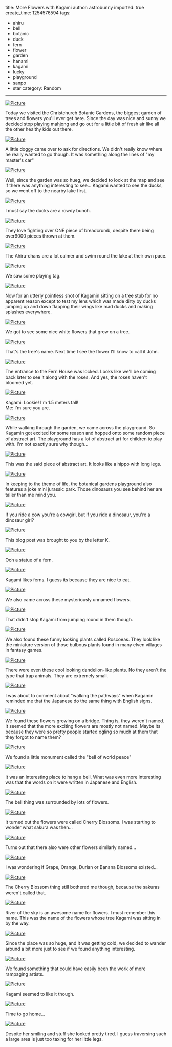 title: More Flowers with Kagami
author: astrobunny
imported: true
create_time: 1254576594
tags:
- ahiru
- bell
- botanic
- duck
- fern
- flower
- garden
- hanami
- kagami
- lucky
- playground
- sanpo
- star
category: Random
---
 [![](wp-uploads/2009/10/wpid-dsc-0021-500x332.jpg "Picture")](/images/wp-uploads/2009/10/wpid-dsc-0021.jpg)  
  
Today we visited the Christchurch Botanic Gardens, the biggest garden of trees and flowers you'll ever get here. Since the day was nice and sunny we decided stop playing mahjong and go out for a little bit of fresh air like all the other healthy kids out there.  
<!--more-->  
 [![](wp-uploads/2009/10/wpid-dsc-0860-500x332.jpg "Picture")](/images/wp-uploads/2009/10/wpid-dsc-0860.jpg)  
  
A little doggy came over to ask for directions. We didn't really know where he really wanted to go though. It was something along the lines of "my master's car"  
  
 [![](wp-uploads/2009/10/wpid-dsc-0906-500x332.jpg "Picture")](/images/wp-uploads/2009/10/wpid-dsc-0906.jpg)  
  
Well, since the garden was so hueg, we decided to look at the map and see if there was anything interesting to see... Kagami wanted to see the ducks, so we went off to the nearby lake first.  
  
 [![](wp-uploads/2009/10/wpid-dsc-0911-500x332.jpg "Picture")](/images/wp-uploads/2009/10/wpid-dsc-0911.jpg)  
  
I must say the ducks are a rowdy bunch.  
  
 [![](wp-uploads/2009/10/wpid-dsc-0935-500x332.jpg "Picture")](/images/wp-uploads/2009/10/wpid-dsc-0935.jpg)  
  
They love fighting over ONE piece of breadcrumb, despite there being over9000 pieces thrown at them.  
  
 [![](wp-uploads/2009/10/wpid-dsc-0933-500x332.jpg "Picture")](/images/wp-uploads/2009/10/wpid-dsc-0933.jpg)  
  
The Ahiru-chans are a lot calmer and swim round the lake at their own pace.  
  
 [![](wp-uploads/2009/10/wpid-dsc-0929-500x332.jpg "Picture")](/images/wp-uploads/2009/10/wpid-dsc-0929.jpg)  
  
We saw some playing tag.  
  
 [![](wp-uploads/2009/10/wpid-dsc-0948-500x332.jpg "Picture")](/images/wp-uploads/2009/10/wpid-dsc-0948.jpg)  
  
Now for an utterly pointless shot of Kagamin sitting on a tree stub for no apparent reason except to test my lens which was made dirty by ducks jumping up and down flapping their wings like mad ducks and making splashes everywhere.  
  
 [![](wp-uploads/2009/10/wpid-dsc-0950-500x332.jpg "Picture")](/images/wp-uploads/2009/10/wpid-dsc-0950.jpg)  
  
We got to see some nice white flowers that grow on a tree.  
  
 [![](wp-uploads/2009/10/wpid-dsc-0952-500x332.jpg "Picture")](/images/wp-uploads/2009/10/wpid-dsc-0952.jpg)  
  
That's the tree's name. Next time I see the flower I'll know to call it John.  
  
 [![](wp-uploads/2009/10/wpid-dsc-0954-500x332.jpg "Picture")](/images/wp-uploads/2009/10/wpid-dsc-0954.jpg)  
  
The entrance to the Fern House was locked. Looks like we'll be coming back later to see it along with the roses. And yes, the roses haven't bloomed yet.  
  
 [![](wp-uploads/2009/10/wpid-dsc-0970-500x332.jpg "Picture")](/images/wp-uploads/2009/10/wpid-dsc-0970.jpg)  
  
Kagami: Lookie! I'm 1.5 meters tall!  
Me: I'm sure you are.  
  
 [![](wp-uploads/2009/10/wpid-dsc-0979-500x332.jpg "Picture")](/images/wp-uploads/2009/10/wpid-dsc-0979.jpg)  
  
While walking through the garden, we came across the playground. So Kagamin got excited for some reason and hopped onto some random piece of abstract art. The playground has a lot of abstract art for children to play with. I'm not exactly sure why though...  
  
 [![](wp-uploads/2009/10/wpid-dsc-0980-500x332.jpg "Picture")](/images/wp-uploads/2009/10/wpid-dsc-0980.jpg)  
  
This was the said piece of abstract art. It looks like a hippo with long legs.  
  
 [![](wp-uploads/2009/10/wpid-dsc-0988-500x332.jpg "Picture")](/images/wp-uploads/2009/10/wpid-dsc-0988.jpg)  
  
In keeping to the theme of life, the botanical gardens playground also features a joke mini jurassic park. Those dinosaurs you see behind her are taller than me mind you.  
  
 [![](wp-uploads/2009/10/wpid-dsc-0992-500x332.jpg "Picture")](/images/wp-uploads/2009/10/wpid-dsc-0992.jpg)  
  
If you ride a cow you're a cowgirl, but if you ride a dinosaur, you're a dinosaur girl?  
  
 [![](wp-uploads/2009/10/wpid-dsc-0997-500x332.jpg "Picture")](/images/wp-uploads/2009/10/wpid-dsc-0997.jpg)  
  
This blog post was brought to you by the letter K.  
  
 [![](wp-uploads/2009/10/wpid-dsc-1006-500x533.jpg "Picture")](/images/wp-uploads/2009/10/wpid-dsc-1006.jpg)  
  
Ooh a statue of a fern.  
  
 [![](wp-uploads/2009/10/wpid-dsc-1012-500x332.jpg "Picture")](/images/wp-uploads/2009/10/wpid-dsc-1012.jpg)  
  
Kagami likes ferns. I guess its because they are nice to eat.  
  
 [![](wp-uploads/2009/10/wpid-dsc-1017-500x332.jpg "Picture")](/images/wp-uploads/2009/10/wpid-dsc-1017.jpg)  
  
We also came across these mysteriously unnamed flowers.  
  
 [![](wp-uploads/2009/10/wpid-dsc-1019-500x332.jpg "Picture")](/images/wp-uploads/2009/10/wpid-dsc-1019.jpg)  
  
That didn't stop Kagami from jumping round in them though.  
  
 [![](wp-uploads/2009/10/wpid-dsc-1021-500x332.jpg "Picture")](/images/wp-uploads/2009/10/wpid-dsc-1021.jpg)  
  
We also found these funny looking plants called Roscoeas. They look like the miniature version of those bulbous plants found in many elven villages in fantasy games.  
  
 [![](wp-uploads/2009/10/wpid-dsc-1024-500x332.jpg "Picture")](/images/wp-uploads/2009/10/wpid-dsc-1024.jpg)  
  
There were even these cool looking dandelion-like plants. No they aren't the type that trap animals. They are extremely small.  
  
 [![](wp-uploads/2009/10/wpid-dsc-1028-500x332.jpg "Picture")](/images/wp-uploads/2009/10/wpid-dsc-1028.jpg)  
  
I was about to comment about "walking the pathways" when Kagamin reminded me that the Japanese do the same thing with English signs.  
  
 [![](wp-uploads/2009/10/wpid-dsc-1041-500x332.jpg "Picture")](/images/wp-uploads/2009/10/wpid-dsc-1041.jpg)  
  
We found these flowers growing on a bridge. Thing is, they weren't named. It seemed that the more exciting flowers are mostly not named. Maybe its because they were so pretty people started ogling so much at them that they forgot to name them?  
  
 [![](wp-uploads/2009/10/wpid-dsc-1045-500x332.jpg "Picture")](/images/wp-uploads/2009/10/wpid-dsc-1045.jpg)  
  
We found a little monument called the "bell of world peace"  
  
 [![](wp-uploads/2009/10/wpid-dsc-1070-500x332.jpg "Picture")](/images/wp-uploads/2009/10/wpid-dsc-1070.jpg)  
  
It was an interesting place to hang a bell. What was even more interesting was that the words on it were written in Japanese and English.  
  
 [![](wp-uploads/2009/10/wpid-dsc-1057-500x332.jpg "Picture")](/images/wp-uploads/2009/10/wpid-dsc-1057.jpg)  
  
The bell thing was surrounded by lots of flowers.  
  
 [![](wp-uploads/2009/10/wpid-dsc-1054-500x332.jpg "Picture")](/images/wp-uploads/2009/10/wpid-dsc-1054.jpg)  
  
It turned out the flowers were called Cherry Blossoms. I was starting to wonder what sakura was then...  
  
 [![](wp-uploads/2009/10/wpid-dsc-1065-500x332.jpg "Picture")](/images/wp-uploads/2009/10/wpid-dsc-1065.jpg)  
  
Turns out that there also were other flowers similarly named...  
  
 [![](wp-uploads/2009/10/wpid-dsc-1066-500x332.jpg "Picture")](/images/wp-uploads/2009/10/wpid-dsc-1066.jpg)  
  
I was wondering if Grape, Orange, Durian or Banana Blossoms existed...  
  
 [![](wp-uploads/2009/10/wpid-dsc-1080-500x332.jpg "Picture")](/images/wp-uploads/2009/10/wpid-dsc-1080.jpg)  
  
The Cherry Blossom thing still bothered me though, because the sakuras weren't called that.  
  
 [![](wp-uploads/2009/10/wpid-dsc-1077-500x332.jpg "Picture")](/images/wp-uploads/2009/10/wpid-dsc-1077.jpg)  
  
River of the sky is an awesome name for flowers. I must remember this name. This was the name of the flowers whose tree Kagami was sitting in by the way.  
  
 [![](wp-uploads/2009/10/wpid-dsc-0041-500x332.jpg "Picture")](/images/wp-uploads/2009/10/wpid-dsc-0041.jpg)  
  
Since the place was so huge, and it was getting cold, we decided to wander around a bit more just to see if we found anything interesting.  
  
 [![](wp-uploads/2009/10/wpid-dsc-0044-500x332.jpg "Picture")](/images/wp-uploads/2009/10/wpid-dsc-0044.jpg)  
  
We found something that could have easily been the work of more rampaging artists.  
  
 [![](wp-uploads/2009/10/wpid-dsc-0048-500x332.jpg "Picture")](/images/wp-uploads/2009/10/wpid-dsc-0048.jpg)  
  
Kagami seemed to like it though.  
  
 [![](wp-uploads/2009/10/wpid-dsc-0057-500x332.jpg "Picture")](/images/wp-uploads/2009/10/wpid-dsc-0057.jpg)  
  
Time to go home...  
  
 [![](wp-uploads/2009/10/wpid-dsc-0062-500x332.jpg "Picture")](/images/wp-uploads/2009/10/wpid-dsc-0062.jpg)  
  
Despite her smiling and stuff she looked pretty tired. I guess traversing such a large area is just too taxing for her little legs.
